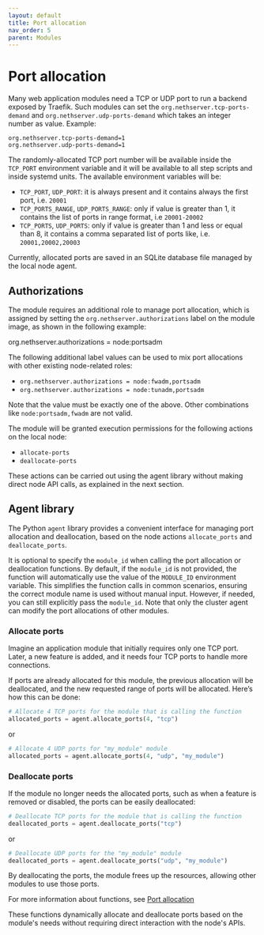 ```yaml
---
layout: default
title: Port allocation
nav_order: 5
parent: Modules
---
```


# Port allocation

Many web application modules need a TCP or UDP port to run a backend exposed by Traefik.
Such modules can set the `org.nethserver.tcp-ports-demand` and `org.nethserver.udp-ports-demand` which takes an integer number as value.
Example:
```
org.nethserver.tcp-ports-demand=1
org.nethserver.udp-ports-demand=1
```

The randomly-allocated TCP port number will be available inside the `TCP_PORT` environment variable and it will be
available to all step scripts and inside systemd units.
The available environment variables will be:
- `TCP_PORT`, `UDP_PORT`: it is always present and it contains always the first port, i.e. `20001`
- `TCP_PORTS_RANGE`, `UDP_PORTS_RANGE`: only if value is greater than 1, it contains the list of ports in range format,
  i.e `20001-20002`
- `TCP_PORTS`, `UDP_PORTS`: only if value is greater than 1 and less or equal than 8, it contains a comma separated list of
  ports like, i.e. `20001,20002,20003`

Currently, allocated ports are saved in an SQLite database file managed by the local node agent.

## Authorizations

The module requires an additional role to manage port allocation, which is
assigned by setting the `org.nethserver.authorizations` label on the
module image, as shown in the following example:

   org.nethserver.authorizations = node:portsadm

The following additional label values can be used to mix port allocations
with other existing node-related roles:

- `org.nethserver.authorizations = node:fwadm,portsadm`
- `org.nethserver.authorizations = node:tunadm,portsadm`

Note that the value must be exactly one of the above. Other combinations
like `node:portsadm,fwadm` are not valid.

The module will be granted execution permissions for the following actions
on the local node:
- `allocate-ports`
- `deallocate-ports`

These actions can be carried out using the agent library without making
direct node API calls, as explained in the next section.

## Agent library

The Python `agent` library provides a convenient interface for managing port allocation and deallocation, based on the node actions `allocate_ports` and `deallocate_ports`.

It is optional to specify the `module_id` when calling the port allocation or deallocation functions. By default, if the `module_id` is not provided, the function will automatically use the value of the `MODULE_ID` environment variable. This simplifies the function calls in common scenarios, ensuring the correct module name is used without manual input. However, if needed, you can still explicitly pass the `module_id`.
Note that only the cluster agent can modify the port allocations of other modules.

### Allocate ports

Imagine an application module that initially requires only one TCP port. Later, a new feature is added, and it needs four TCP ports to handle more connections.

If ports are already allocated for this module, the previous allocation will be deallocated, and the new requested range of ports will be allocated. Here’s how this can be done:

```python
# Allocate 4 TCP ports for the module that is calling the function
allocated_ports = agent.allocate_ports(4, "tcp")
```
or
```python
# Allocate 4 UDP ports for "my_module" module
allocated_ports = agent.allocate_ports(4, "udp", "my_module")
```

### Deallocate ports

If the module no longer needs the allocated ports, such as when a feature is removed or disabled, the ports can be easily deallocated:

```python
# Deallocate TCP ports for the module that is calling the function
deallocated_ports = agent.deallocate_ports("tcp")
```
or
```python
# Deallocate UDP ports for the "my_module" module
deallocated_ports = agent.deallocate_ports("udp", "my_module")
```
By deallocating the ports, the module frees up the resources, allowing other modules to use those ports.

For more information about functions, see [Port allocation](../../core/port_allocation)

These functions dynamically allocate and deallocate ports based on the module's needs without requiring direct interaction with the node's APIs.

